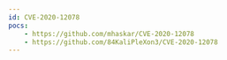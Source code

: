 ```yaml
---
id: CVE-2020-12078
pocs:
    - https://github.com/mhaskar/CVE-2020-12078
    - https://github.com/84KaliPleXon3/CVE-2020-12078
---
```

